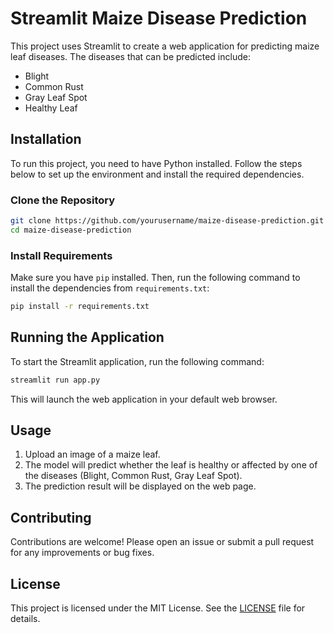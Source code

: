 # Streamlit Maize Disease Prediction

This project uses Streamlit to create a web application for predicting maize leaf diseases. The diseases that can be predicted include:
- Blight
- Common Rust
- Gray Leaf Spot
- Healthy Leaf

## Installation

To run this project, you need to have Python installed. Follow the steps below to set up the environment and install the required dependencies.

### Clone the Repository

```bash
git clone https://github.com/yourusername/maize-disease-prediction.git
cd maize-disease-prediction
```

### Install Requirements

Make sure you have `pip` installed. Then, run the following command to install the dependencies from `requirements.txt`:

```bash
pip install -r requirements.txt
```

## Running the Application

To start the Streamlit application, run the following command:

```bash
streamlit run app.py
```

This will launch the web application in your default web browser.

## Usage

1. Upload an image of a maize leaf.
2. The model will predict whether the leaf is healthy or affected by one of the diseases (Blight, Common Rust, Gray Leaf Spot).
3. The prediction result will be displayed on the web page.

## Contributing

Contributions are welcome! Please open an issue or submit a pull request for any improvements or bug fixes.

## License

This project is licensed under the MIT License. See the [LICENSE](LICENSE) file for details.
